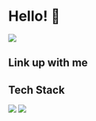 <h1>Hello! 👋 </h1>
<img src='https://komarev.com/ghpvc/?username=stevkim&color=green' />
<br />

<h2>Link up with me</h2>

<h2>Tech Stack</h2>
<p align='center>
  <img src='https://skillicons.dev/icons?i=js,html,css,aws,express,react,ts,vite,webpack,mongodb,redux,tailwind,vscode&perline=5' />
</p>

<div>
  <img src='https://github-readme-stats.vercel.app/api?username=stevkim&theme=dark&show_icons=true' />
  <img src='https://github-readme-stats.vercel.app/api/top-langs/?username=stevkim&size_weight=0.5&count_weight=0.5&theme=dark' />
</div>
